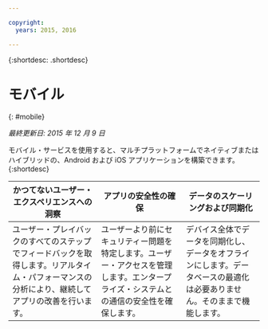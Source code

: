 ```yaml
---

copyright:
  years: 2015, 2016

---
```



{:shortdesc: .shortdesc} 

# モバイル
{: #mobile}

*最終更新日: 2015 年 12 月 9 日*

モバイル・サービスを使用すると、マルチプラットフォームでネイティブまたはハイブリッドの、Android および iOS アプリケーションを構築できます。
{:shortdesc}


かつてないユーザー・エクスペリエンスへの洞察 | アプリの安全性の確保 | データのスケーリングおよび同期化
---- | ---- | ----
ユーザー・プレイバックのすべてのステップでフィードバックを取得します。リアルタイム・パフォーマンスの分析により、継続してアプリの改善を行います。 | ユーザーより前にセキュリティー問題を特定します。ユーザー・アクセスを管理します。エンタープライズ・システムとの通信の安全性を確保します。 | デバイス全体でデータを同期化し、データをオフラインにします。データベースの最適化は必要ありません。そのままで機能します。
